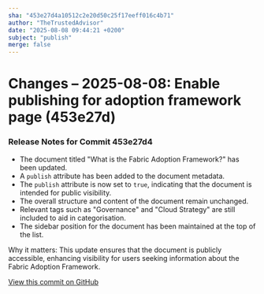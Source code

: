 ```yaml
---
sha: "453e27d4a10512c2e20d50c25f17eeff016c4b71"
author: "TheTrustedAdvisor"
date: "2025-08-08 09:44:21 +0200"
subject: "publish"
merge: false
---
```


# Changes – 2025-08-08: Enable publishing for adoption framework page (453e27d)

### Release Notes for Commit 453e27d4

- The document titled "What is the Fabric Adoption Framework?" has been updated.
- A `publish` attribute has been added to the document metadata.
- The `publish` attribute is now set to `true`, indicating that the document is intended for public visibility.
- The overall structure and content of the document remain unchanged.
- Relevant tags such as "Governance" and "Cloud Strategy" are still included to aid in categorisation.
- The sidebar position for the document has been maintained at the top of the list.

Why it matters: This update ensures that the document is publicly accessible, enhancing visibility for users seeking information about the Fabric Adoption Framework.

[View this commit on GitHub](https://github.com/TheTrustedAdvisor/FabricAdoptionFramework/commit/453e27d4a10512c2e20d50c25f17eeff016c4b71)
